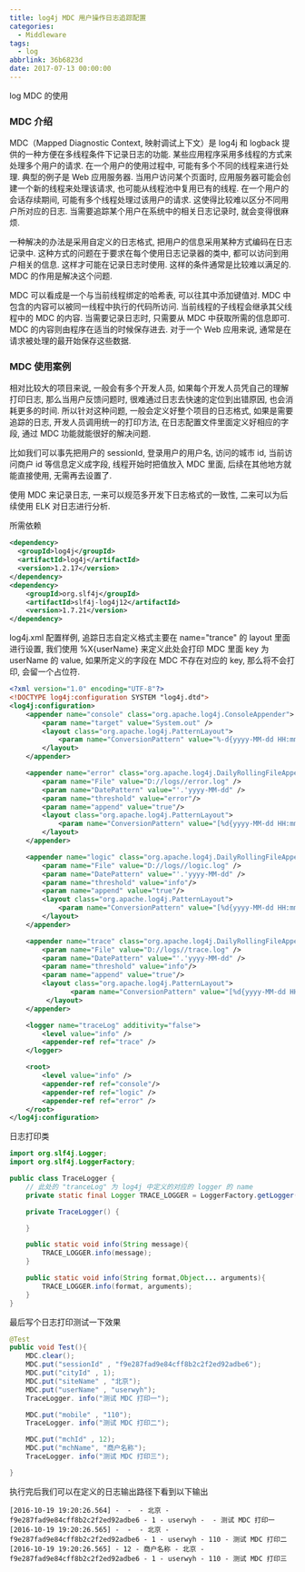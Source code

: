 ```yaml
---
title: log4j MDC 用户操作日志追踪配置
categories:
  - Middleware
tags:
  - log
abbrlink: 36b6823d
date: 2017-07-13 00:00:00
---
```


log MDC 的使用

<!-- more -->

### MDC 介绍

MDC（Mapped Diagnostic Context, 映射调试上下文）是 log4j 和 logback 提供的一种方便在多线程条件下记录日志的功能. 某些应用程序采用多线程的方式来处理多个用户的请求.
在一个用户的使用过程中, 可能有多个不同的线程来进行处理. 典型的例子是 Web 应用服务器. 当用户访问某个页面时, 应用服务器可能会创建一个新的线程来处理该请求,
也可能从线程池中复用已有的线程. 在一个用户的会话存续期间, 可能有多个线程处理过该用户的请求. 这使得比较难以区分不同用户所对应的日志.
当需要追踪某个用户在系统中的相关日志记录时, 就会变得很麻烦.

一种解决的办法是采用自定义的日志格式, 把用户的信息采用某种方式编码在日志记录中. 这种方式的问题在于要求在每个使用日志记录器的类中,
都可以访问到用户相关的信息. 这样才可能在记录日志时使用. 这样的条件通常是比较难以满足的. MDC 的作用是解决这个问题.

MDC 可以看成是一个与当前线程绑定的哈希表, 可以往其中添加键值对. MDC 中包含的内容可以被同一线程中执行的代码所访问. 当前线程的子线程会继承其父线程中的
MDC 的内容. 当需要记录日志时, 只需要从 MDC 中获取所需的信息即可. MDC 的内容则由程序在适当的时候保存进去. 对于一个 Web 应用来说,
通常是在请求被处理的最开始保存这些数据.

### MDC 使用案例

相对比较大的项目来说, 一般会有多个开发人员, 如果每个开发人员凭自己的理解打印日志, 那么当用户反馈问题时, 很难通过日志去快速的定位到出错原因,
也会消耗更多的时间. 所以针对这种问题, 一般会定义好整个项目的日志格式, 如果是需要追踪的日志, 开发人员调用统一的打印方法, 在日志配置文件里面定义好相应的字段,
通过 MDC 功能就能很好的解决问题.

比如我们可以事先把用户的 sessionId, 登录用户的用户名, 访问的城市 id, 当前访问商户 id 等信息定义成字段, 线程开始时把值放入 MDC 里面,
后续在其他地方就能直接使用, 无需再去设置了.

使用 MDC 来记录日志, 一来可以规范多开发下日志格式的一致性, 二来可以为后续使用 ELK 对日志进行分析.

所需依赖

```xml
<dependency>
  <groupId>log4j</groupId>
  <artifactId>log4j</artifactId>
  <version>1.2.17</version>
</dependency>
<dependency>
    <groupId>org.slf4j</groupId>
    <artifactId>slf4j-log4j12</artifactId>
    <version>1.7.21</version>
</dependency>
```

log4j.xml 配置样例, 追踪日志自定义格式主要在 name="trance" 的 layout 里面进行设置, 我们使用 %X{userName} 来定义此处会打印 MDC 里面 key 为
userName 的 value, 如果所定义的字段在 MDC 不存在对应的 key, 那么将不会打印, 会留一个占位符.

```xml
<?xml version="1.0" encoding="UTF-8"?>
<!DOCTYPE log4j:configuration SYSTEM "log4j.dtd">
<log4j:configuration>
    <appender name="console" class="org.apache.log4j.ConsoleAppender">
        <param name="target" value="System.out" />
        <layout class="org.apache.log4j.PatternLayout">
            <param name="ConversionPattern" value="%-d{yyyy-MM-dd HH:mm:ss.SSS} %-6p%c:%L %x - %m%n" />
        </layout>
    </appender>

    <appender name="error" class="org.apache.log4j.DailyRollingFileAppender">
        <param name="File" value="D://logs//error.log" />
        <param name="DatePattern" value="'.'yyyy-MM-dd" />
        <param name="threshold" value="error"/>
        <param name="append" value="true"/>
        <layout class="org.apache.log4j.PatternLayout">
            <param name="ConversionPattern" value="[%d{yyyy-MM-dd HH:mm:ss.SSS}] %-6p%c:%L - %m%n" />
        </layout>
    </appender>

    <appender name="logic" class="org.apache.log4j.DailyRollingFileAppender">
        <param name="File" value="D://logs//logic.log" />
        <param name="DatePattern" value="'.'yyyy-MM-dd" />
        <param name="threshold" value="info"/>
        <param name="append" value="true"/>
        <layout class="org.apache.log4j.PatternLayout">
            <param name="ConversionPattern" value="[%d{yyyy-MM-dd HH:mm:ss.SSS}] %-6p%c:%L - %m%n" />
        </layout>
    </appender>

    <appender name="trace" class="org.apache.log4j.DailyRollingFileAppender">
        <param name="File" value="D://logs//trace.log" />
        <param name="DatePattern" value="'.'yyyy-MM-dd" />
        <param name="threshold" value="info"/>
        <param name="append" value="true"/>
        <layout class="org.apache.log4j.PatternLayout">
               <param name="ConversionPattern" value="[%d{yyyy-MM-dd HH:mm:ss.SSS}] - %X{mchId} - %X{mchName} - %X{siteName} - %X{sessionId} - %X{cityId} - %X{userName} - %X{mobile} - %m%n" />
         </layout>
    </appender>

    <logger name="traceLog" additivity="false">
        <level value="info" />
        <appender-ref ref="trace" />
    </logger>

    <root>
        <level value="info" />
        <appender-ref ref="console"/>
        <appender-ref ref="logic" />
        <appender-ref ref="error" />
    </root>
</log4j:configuration>
```

日志打印类

```java
import org.slf4j.Logger;
import org.slf4j.LoggerFactory;

public class TraceLogger {
    // 此处的 "tranceLog" 为 log4j 中定义的对应的 logger 的 name
    private static final Logger TRACE_LOGGER = LoggerFactory.getLogger("traceLog");

    private TraceLogger() {

    }

    public static void info(String message){
        TRACE_LOGGER.info(message);
    }

    public static void info(String format,Object... arguments){
        TRACE_LOGGER.info(format, arguments);
    }
}
```

最后写个日志打印测试一下效果

```java
@Test
public void Test(){
    MDC.clear();
    MDC.put("sessionId" , "f9e287fad9e84cff8b2c2f2ed92adbe6");
    MDC.put("cityId" , 1);
    MDC.put("siteName" , "北京");
    MDC.put("userName" , "userwyh");
    TraceLogger. info("测试 MDC 打印一");

    MDC.put("mobile" , "110");
    TraceLogger. info("测试 MDC 打印二");

    MDC.put("mchId" , 12);
    MDC.put("mchName", "商户名称");
    TraceLogger. info("测试 MDC 打印三");

}
```

执行完后我们可以在定义的日志输出路径下看到以下输出

```
[2016-10-19 19:20:26.564] -  -  - 北京 - f9e287fad9e84cff8b2c2f2ed92adbe6 - 1 - userwyh -  - 测试 MDC 打印一
[2016-10-19 19:20:26.565] -  -  - 北京 - f9e287fad9e84cff8b2c2f2ed92adbe6 - 1 - userwyh - 110 - 测试 MDC 打印二
[2016-10-19 19:20:26.565] - 12 - 商户名称 - 北京 - f9e287fad9e84cff8b2c2f2ed92adbe6 - 1 - userwyh - 110 - 测试 MDC 打印三
```
